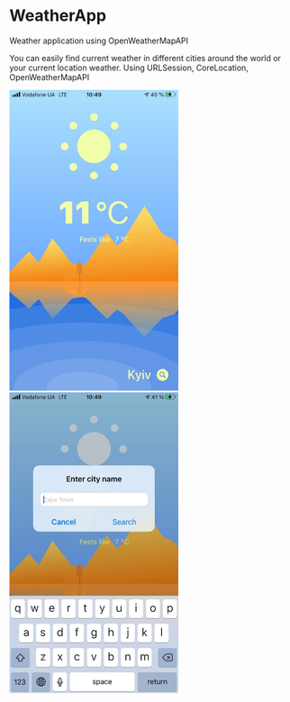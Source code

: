# WeatherApp
Weather application using OpenWeatherMapAPI

You can easily find current weather in different cities around the world or your current location weather.
Using URLSession, CoreLocation, OpenWeatherMapAPI


<img src="photos/weather.jpg" width="300">
<img src="photos/weather1.jpg" width="300">
